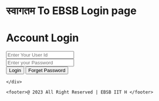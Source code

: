 <!DOCTYPE html>
<html lang="en">
<head>
    <!-- <script src="https://kit.fontawesome.com/43388fe69.js" crossorigin="anonymous"></script> -->
    <meta charset="UTF-8">
    <meta name="viewport" content="width=device-width, initial-scale=1.0">
    <title>Login to Page</title>
    <link rel="stylesheet" href="Css_file2.css">
    <link rel="preconnect" href="https://fonts.googleapis.com">
<link rel="preconnect" href="https://fonts.gstatic.com" crossorigin>
<link href="https://fonts.googleapis.com/css2?family=Bruno+Ace+SC&display=swap" rel="stylesheet">
</head>
<body>
    <div class="cont"> 
        <h1>  स्वागतम To EBSB Login page </h1>
    </div>
    <div class="container">
        <h1>Account Login  </h1>
        <div class="box">
            <!-- <i class="fa fa-envelope"></i> -->
            <input type="email" name="email" id="email" placeholder="Enter Your User Id">
        </div>
        <div class="box">
            <input type="password" name="password" id="password" placeholder="Enter your Password">
        </div>
        <button class="btn"> Login </button>
        <button class="btnfor"> Forget Password </button>

    </div>

    <footer>@ 2023 All Right Reserved | EBSB IIT H </footer>
    
</body>
</html>
